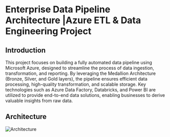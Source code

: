 #  Enterprise Data Pipeline Architecture |Azure ETL & Data Engineering Project

## Introduction 
This project focuses on building a fully automated data pipeline using Microsoft Azure, designed to streamline the process of data ingestion, transformation, and reporting. By leveraging the Medallion Architecture (Bronze, Silver, and Gold layers), the pipeline ensures efficient data processing, high-quality transformation, and scalable storage. Key technologies such as Azure Data Factory, Databricks, and Power BI are utilized to provide end-to-end data solutions, enabling businesses to derive valuable insights from raw data.

## Architecture 
![Architecture ](https://github.com/user-attachments/assets/6ef66aa6-942c-48fa-b7b5-f2b94013fc39)

